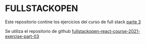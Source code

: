 # FULLSTACKOPEN

Este repositorio contine los ejercicios del curso de full stack [parte 3](https://fullstackopen.com/es/part3/node_js_y_express#ejercicios-3-1-3-6)

Se utiliza el repositorio de github [fullstackopen-react-course-2021-exercise-part-03](https://github.com/dugalman/fullstackopen-react-course-2021-exercise-part-03)